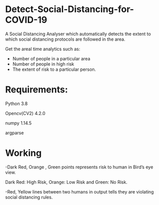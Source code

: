 # Detect-Social-Distancing-for-COVID-19

A Social Distancing Analyser which automatically detects the extent to which social distancing protocols are followed in the area.

Get the areal time analytics such as:
   - Number of people in a particular area
   - Number of people in high risk
   - The extent of risk to a particular person.
   
# Requirements:
Python 3.8

Opencv(CV2) 4.2.0

numpy 1.14.5

argparse

# Working

-Dark Red, Orange , Green points represents risk to human in Bird’s eye view. 

Dark Red: High Risk, Orange: Low Risk and Green: No Risk.

-Red, Yellow lines between two humans in output tells they are violating social distancing rules.
